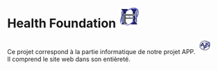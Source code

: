 # Health Foundation <img src= "Site/Images/HF4.png" title="Health Foundation" width="50">

Ce projet correspond à la partie informatique de notre projet APP. <img src= "Site/Images/AppLogo.png" width="35">   </br>
Il comprend le site web dans son entièreté.




